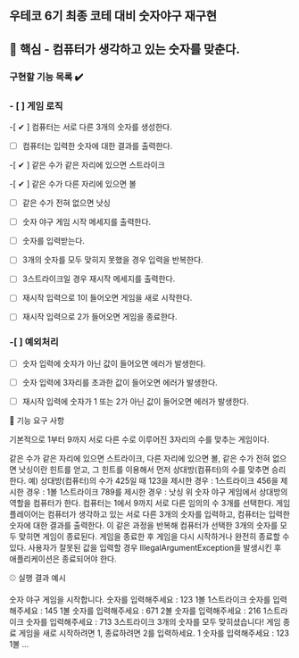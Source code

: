 ## 우테코 6기 최종 코테 대비 숫자야구 재구현

## 🎯 핵심 - 컴퓨터가 생각하고 있는 숫자를 맞춘다.

### 구현할 기능 목록 ✔️

### - [ ] 게임 로직

-[ ✔ ] 컴퓨터는 서로 다른 3개의 숫자를 생성한다.

-[  ] 컴퓨터는 입력한 숫자에 대한 결과를 출력한다.

-[ ✔ ] 같은 수가 같은 자리에 있으면 스트라이크

-[ ✔ ] 같은 수가 다른 자리에 있으면 볼

-[  ] 같은 수가 전혀 없으면 낫싱

-[  ] 숫자 야구 게임 시작 메세지를 출력한다.

-[  ] 숫자를 입력받는다.

-[  ] 3개의 숫자를 모두 맞히지 못했을 경우 입력을 반복한다.

-[  ] 3스트라이크일 경우 재시작 메세지를 출력한다.

-[  ] 재시작 입력으로 1이 들어오면 게임을 새로 시작한다.

-[  ] 재시작 입력으로 2가 들어오면 게임을 종료한다.

### -[  ] 예외처리

-[  ] 숫자 입력에 숫자가 아닌 값이 들어오면 에러가 발생한다.

-[  ] 숫자 입력에 3자리를 초과한 값이 들어오면 에러가 발생한다.

-[  ] 재시작 입력에 숫자가 1 또는 2가 아닌 값이 들어오면 에러가 발생한다.

🚀 기능 요구 사항

기본적으로 1부터 9까지 서로 다른 수로 이루어진 3자리의 수를 맞추는 게임이다.

같은 수가 같은 자리에 있으면 스트라이크, 다른 자리에 있으면 볼, 같은 수가 전혀 없으면 낫싱이란 힌트를 얻고, 그 힌트를 이용해서 먼저 상대방(컴퓨터)의 수를 맞추면 승리한다.
예) 상대방(컴퓨터)의 수가 425일 때
123을 제시한 경우 : 1스트라이크
456을 제시한 경우 : 1볼 1스트라이크
789를 제시한 경우 : 낫싱
위 숫자 야구 게임에서 상대방의 역할을 컴퓨터가 한다. 컴퓨터는 1에서 9까지 서로 다른 임의의 수 3개를 선택한다. 게임 플레이어는 컴퓨터가 생각하고 있는 서로 다른 3개의 숫자를 입력하고, 컴퓨터는 입력한 숫자에
대한 결과를 출력한다.
이 같은 과정을 반복해 컴퓨터가 선택한 3개의 숫자를 모두 맞히면 게임이 종료된다.
게임을 종료한 후 게임을 다시 시작하거나 완전히 종료할 수 있다.
사용자가 잘못된 값을 입력할 경우 IllegalArgumentException을 발생시킨 후 애플리케이션은 종료되어야 한다.

⚾️ 실행 결과 예시

숫자 야구 게임을 시작합니다.
숫자를 입력해주세요 : 123
1볼 1스트라이크
숫자를 입력해주세요 : 145
1볼
숫자를 입력해주세요 : 671
2볼
숫자를 입력해주세요 : 216
1스트라이크
숫자를 입력해주세요 : 713
3스트라이크
3개의 숫자를 모두 맞히셨습니다! 게임 종료
게임을 새로 시작하려면 1, 종료하려면 2를 입력하세요.
1
숫자를 입력해주세요 : 123
1볼
...